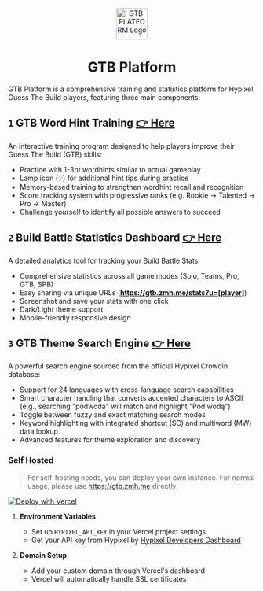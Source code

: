 <div align="center">
  <img src="app/favicon.ico" alt="GTB PLATFORM Logo" width="64" height="64" />
  <h1>GTB Platform</h1>
</div>

GTB Platform is a comprehensive training and statistics platform for Hypixel Guess The Build players, featuring three main components:

## `1` GTB Word Hint Training [👉 Here](https://gtb.zmh.me)

An interactive training program designed to help players improve their Guess The Build (GTB) skills:

- Practice with 1-3pt wordhints similar to actual gameplay
- Lamp icon (💡) for additional hint tips during practice
- Memory-based training to strengthen wordhint recall and recognition
- Score tracking system with progressive ranks (e.g. Rookie → Talented → Pro → Master)
- Challenge yourself to identify all possible answers to succeed

## `2` Build Battle Statistics Dashboard [👉 Here](https://gtb.zmh.me/stats)

A detailed analytics tool for tracking your Build Battle Stats:

- Comprehensive statistics across all game modes (Solo, Teams, Pro, GTB, SPB)
- Easy sharing via unique URLs (**https://gtb.zmh.me/stats?u=[player]**)
- Screenshot and save your stats with one click
- Dark/Light theme support
- Mobile-friendly responsive design

## `3` GTB Theme Search Engine [👉 Here](https://gtb.zmh.me/themes)

A powerful search engine sourced from the official Hypixel Crowdin database:

- Support for 24 languages with cross-language search capabilities
- Smart character handling that converts accented characters to ASCII (e.g., searching "podwoda" will match and highlight "Pod wodą")
- Toggle between fuzzy and exact matching search modes
- Keyword highlighting with integrated shortcut (SC) and multiword (MW) data lookup
- Advanced features for theme exploration and discovery

### Self Hosted

> For self-hosting needs, you can deploy your own instance. For normal usage, please use https://gtb.zmh.me directly.


[![Deploy with Vercel](https://vercel.com/button)](https://vercel.com/new/clone?repository-url=https%3A%2F%2Fgithub.com%2Fzmh-program%2Fgtb_hinttest)

1. **Environment Variables**
   - Set up `HYPIXEL_API_KEY` in your Vercel project settings
   - Get your API key from Hypixel by [Hypixel Developers Dashboard](https://developer.hypixel.net)

3. **Domain Setup**
   - Add your custom domain through Vercel's dashboard
   - Vercel will automatically handle SSL certificates
